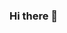 ### Hi there 👋

<!--
**Divya-Karn/Divya-Karn** is a ✨ _special_ ✨ repository because its `README.md` (this file) appears on your GitHub profile.

Here are some ideas to get you started:

- 🔭 I’m currently working on ...
- 🌱 I’m currently learning ...
- 👯 I’m looking to collaborate on ...
- 🤔 I’m looking for help with ...
- 💬 Ask me about ...
- 📫 How to reach me: ...
- 😄 Pronouns: ...
- ⚡ Fun fact: ...<h1 align="center">Hi 👋, I'm Divya</h1>
<h3 align="center">A passionate programmer and learner</h3>

<p align="left"> <img src="https://komarev.com/ghpvc/?username=divya-karn&label=Profile%20views&color=0e75b6&style=flat" alt="divya-karn" /> </p>

<h3 align="left">Connect with me:</h3>
<p align="left">
<a href="https://linkedin.com/in/divya karn" target="blank"><img align="center" src="https://raw.githubusercontent.com/rahuldkjain/github-profile-readme-generator/master/src/images/icons/Social/linked-in-alt.svg" alt="divya karn" height="30" width="40" /></a>
<a href="https://instagram.com/@divya__writes" target="blank"><img align="center" src="https://raw.githubusercontent.com/rahuldkjain/github-profile-readme-generator/master/src/images/icons/Social/instagram.svg" alt="@divya__writes" height="30" width="40" /></a>
<a href="https://www.leetcode.com/divya_5678" target="blank"><img align="center" src="https://raw.githubusercontent.com/rahuldkjain/github-profile-readme-generator/master/src/images/icons/Social/leet-code.svg" alt="divya_5678" height="30" width="40" /></a>
<a href="https://auth.geeksforgeeks.org/user/divyaka6svy" target="blank"><img align="center" src="https://raw.githubusercontent.com/rahuldkjain/github-profile-readme-generator/master/src/images/icons/Social/geeks-for-geeks.svg" alt="divyaka6svy" height="30" width="40" /></a>
</p>

<h3 align="left">Languages and Tools:</h3>
<p align="left"> <a href="https://www.cprogramming.com/" target="_blank" rel="noreferrer"> <img src="https://raw.githubusercontent.com/devicons/devicon/master/icons/c/c-original.svg" alt="c" width="40" height="40"/> </a> <a href="https://www.w3schools.com/cpp/" target="_blank" rel="noreferrer"> <img src="https://raw.githubusercontent.com/devicons/devicon/master/icons/cplusplus/cplusplus-original.svg" alt="cplusplus" width="40" height="40"/> </a> <a href="https://www.w3.org/html/" target="_blank" rel="noreferrer"> <img src="https://raw.githubusercontent.com/devicons/devicon/master/icons/html5/html5-original-wordmark.svg" alt="html5" width="40" height="40"/> </a> <a href="https://www.java.com" target="_blank" rel="noreferrer"> <img src="https://raw.githubusercontent.com/devicons/devicon/master/icons/java/java-original.svg" alt="java" width="40" height="40"/> </a> <a href="https://www.mysql.com/" target="_blank" rel="noreferrer"> <img src="https://raw.githubusercontent.com/devicons/devicon/master/icons/mysql/mysql-original-wordmark.svg" alt="mysql" width="40" height="40"/> </a> </p>

<p><img align="left" src="https://github-readme-stats.vercel.app/api/top-langs?username=divya-karn&show_icons=true&locale=en&layout=compact" alt="divya-karn" /></p>

<p>&nbsp;<img align="center" src="https://github-readme-stats.vercel.app/api?username=divya-karn&show_icons=true&locale=en" alt="divya-karn" /></p>

<p><img align="center" src="https://github-readme-streak-stats.herokuapp.com/?user=divya-karn&" alt="divya-karn" /></p>

-->
